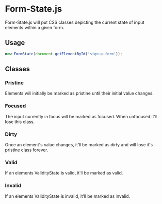 # Form-State.js

Form-State.js will put CSS classes depicting the current state of input elements within a given form.

## Usage

````javascript
new FormState(document.getElementById('signup-form'));
````

## Classes

### Pristine
Elements will initially be marked as pristine until their initial value changes.

### Focused
The input currently in focus will be marked as focused. When unfocused it'll lose this class.

### Dirty
Once an element's value changes, it'll be marked as dirty and will lose it's pristine class forever.

### Valid
If an elements ValidityState is valid, it'll be marked as valid.

### Invalid
If an elements ValidityState is invalid, it'll be marked as invalid.
